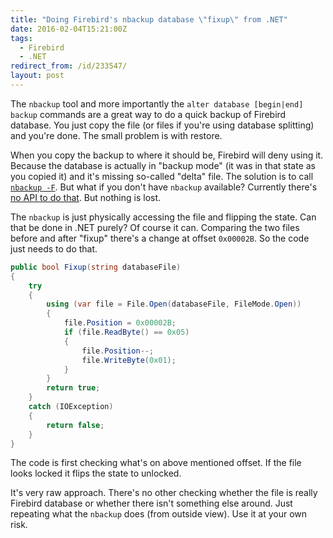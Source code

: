 ```yaml
---
title: "Doing Firebird's nbackup database \"fixup\" from .NET"
date: 2016-02-04T15:21:00Z
tags:
  - Firebird
  - .NET
redirect_from: /id/233547/
layout: post
---
```

The `nbackup` tool and more importantly the `alter database [begin|end] backup` commands are a great way to do a quick backup of Firebird database. You just copy the file (or files if you're using database splitting) and you're done. The small problem is with restore.

<!-- excerpt -->

When you copy the backup to where it should be, Firebird will deny using it. Because the database is actually in "backup mode" (it was in that state as you copied it) and it's missing so-called "delta" file. The solution is to call [`nbackup -F`][1]. But what if you don't have `nbackup` available? Currently there's [no API to do that][2]. But nothing is lost.

The `nbackup` is just physically accessing the file and flipping the state. Can that be done in .NET purely? Of course it can. Comparing the two files before and after "fixup" there's a change at offset `0x00002B`. So the code just needs to do that.

```csharp
public bool Fixup(string databaseFile)
{
    try
    {
        using (var file = File.Open(databaseFile, FileMode.Open))
        {
            file.Position = 0x00002B;
            if (file.ReadByte() == 0x05)
            {
                file.Position--;
                file.WriteByte(0x01);
            }
        }
        return true;
    }
    catch (IOException)
    {
        return false;
    }
}
```

The code is first checking what's on above mentioned offset. If the file looks locked it flips the state to unlocked.

It's very raw approach. There's no other checking whether the file is really Firebird database or whether there isn't something else around. Just repeating what the `nbackup` does (from outside view). Use it at your own risk.

[1]: http://www.firebirdsql.org/manual/nbackup-functions-params.html
[2]: http://tracker.firebirdsql.org/browse/CORE-5085